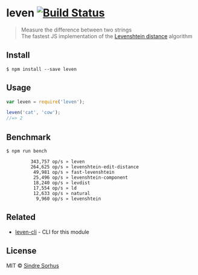 # leven [![Build Status](https://travis-ci.org/sindresorhus/leven.svg?branch=master)](https://travis-ci.org/sindresorhus/leven)

> Measure the difference between two strings  
> The fastest JS implementation of the [Levenshtein distance](http://en.wikipedia.org/wiki/Levenshtein_distance) algorithm


## Install

```
$ npm install --save leven
```


## Usage

```js
var leven = require('leven');

leven('cat', 'cow');
//=> 2
```


## Benchmark

```
$ npm run bench
```

```
         343,757 op/s » leven
         264,625 op/s » levenshtein-edit-distance
          49,981 op/s » fast-levenshtein
          25,496 op/s » levenshtein-component
          18,240 op/s » levdist
          17,554 op/s » ld
          12,633 op/s » natural
           9,960 op/s » levenshtein
```


## Related

- [leven-cli](https://github.com/sindresorhus/leven-cli) - CLI for this module


## License

MIT © [Sindre Sorhus](http://sindresorhus.com)
